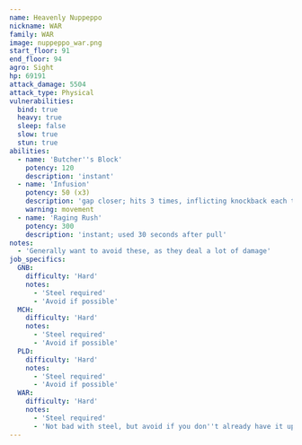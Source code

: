 ```yaml
---
name: Heavenly Nuppeppo
nickname: WAR
family: WAR
image: nuppeppo_war.png
start_floor: 91
end_floor: 94
agro: Sight
hp: 69191
attack_damage: 5504
attack_type: Physical
vulnerabilities:
  bind: true
  heavy: true
  sleep: false
  slow: true
  stun: true
abilities:
  - name: 'Butcher''s Block'
    potency: 120
    description: 'instant'
  - name: 'Infusion'
    potency: 50 (x3)
    description: 'gap closer; hits 3 times, inflicting knockback each time'
    warning: movement
  - name: 'Raging Rush'
    potency: 300
    description: 'instant; used 30 seconds after pull'
notes:
  - 'Generally want to avoid these, as they deal a lot of damage'
job_specifics:
  GNB:
    difficulty: 'Hard'
    notes:
      - 'Steel required'
      - 'Avoid if possible'
  MCH:
    difficulty: 'Hard'
    notes:
      - 'Steel required'
      - 'Avoid if possible'
  PLD:
    difficulty: 'Hard'
    notes:
      - 'Steel required'
      - 'Avoid if possible'
  WAR:
    difficulty: 'Hard'
    notes:
      - 'Steel required'
      - 'Not bad with steel, but avoid if you don''t already have it up'
---
```

